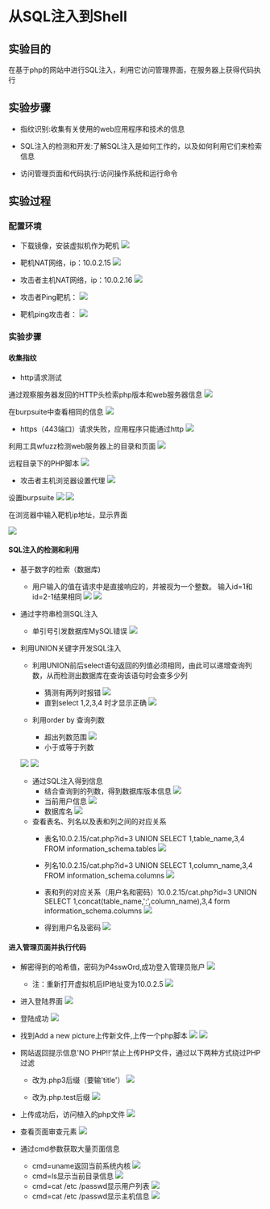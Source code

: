 # 从SQL注入到Shell

## 实验目的
在基于php的网站中进行SQL注入，利用它访问管理界面，在服务器上获得代码执行

## 实验步骤

- 指纹识别:收集有关使用的web应用程序和技术的信息

- SQL注入的检测和开发:了解SQL注入是如何工作的，以及如何利用它们来检索信息

- 访问管理页面和代码执行:访问操作系统和运行命令

## 实验过程

### 配置环境

- 下载镜像，安装虚拟机作为靶机
![](image/11.png)

- 靶机NAT网络，ip：10.0.2.15
![](image/12.png)

- 攻击者主机NAT网络，ip：10.0.2.16
![](image/16.png)

- 攻击者Ping靶机：
![](image/14.png)

- 靶机ping攻击者：
![](image/15.png)

### 实验步骤

#### 收集指纹

- http请求测试

通过观察服务器发回的HTTP头检索php版本和web服务器信息
![](image/18.png)

在burpsuite中查看相同的信息
![](image/23.png)

- https（443端口）请求失败，应用程序只能通过http
![](image/24.png)

利用工具wfuzz检测web服务器上的目录和页面
![](image/25.png)

远程目录下的PHP脚本
![](image/27.png)

- 攻击者主机浏览器设置代理
![](image/17.png)

设置burpsuite
![](image/20.png)
![](image/21.png)

在浏览器中输入靶机ip地址，显示界面

![](image/19.png)

#### SQL注入的检测和利用

- 基于数字的检索（数据库)
  - 用户输入的值在请求中是直接响应的，并被视为一个整数。
  输入id=1和id=2-1结果相同
  ![](image/3.png)
  ![](image/4.png)

- 通过字符串检测SQL注入
  - 单引号引发数据库MySQL错误
![](image/2.png)

- 利用UNION关键字开发SQL注入
  - 利用UNION前后select语句返回的列值必须相同，由此可以递增查询列数，从而检测出数据库在查询该语句时会查多少列
    - 猜测有两列时报错
![](image/5.png)
    - 直到select 1,2,3,4 时才显示正确
   ![](image/6.png)

  - 利用order by 查询列数 
    - 超出列数范围
   ![](image/7.png)
	- 小于或等于列数

   ![](image/9.png)
   ![](image/8.png)

  - 通过SQL注入得到信息
    - 结合查询到的列数，得到数据库版本信息
   ![](image/30.png)
    - 当前用户信息
   ![](image/31.png)
    - 数据库名
   ![](image/32.png)
  - 查看表名、列名以及表和列之间的对应关系
     - 表名10.0.2.15/cat.php?id=3 UNION SELECT 1,table_name,3,4 FROM information_schema.tables
   ![](image/33.png)
     - 列名10.0.2.15/cat.php?id=3 UNION SELECT 1,column_name,3,4 FROM information_schema.columns
   ![](image/34.png)
     - 表和列的对应关系（用户名和密码）10.0.2.15/cat.php?id=3 UNION SELECT 1,concat(table_name,':',column_name),3,4 form information_schema.columns
   ![](image/37.png)

    - 得到用户名及密码
   ![](image/38.png)

#### 进入管理页面并执行代码

- 解密得到的哈希值，密码为P4sswOrd,成功登入管理员账户
  ![](image/40.png)

	- 注：重新打开虚拟机后IP地址变为10.0.2.5
  ![](image/55.png)

- 进入登陆界面
  ![](image/56.png)

- 登陆成功
  ![](image/57.png)

- 找到Add a new picture上传新文件,上传一个php脚本
  ![](image/58.png)
  ![](image/59.png)

- 网站返回提示信息'NO PHP!!'禁止上传PHP文件，通过以下两种方式绕过PHP过滤
	- 改为.php3后缀（要输'title'）
![](image/64.png)

	- 改为.php.test后缀	
  		![](image/62.png)
- 上传成功后，访问植入的php文件
![](image/65.png)

- 查看页面审查元素
![](image/66.png)
- 通过cmd参数获取大量页面信息
	- cmd=uname返回当前系统内核
![](image/67.png)
	- cmd=ls显示当前目录信息
![](image/69.png)
	- cmd=cat /etc /passwd显示用户列表
![](image/68.png)
	- cmd=cat /etc /passwd显示主机信息
![](image/70.png)

